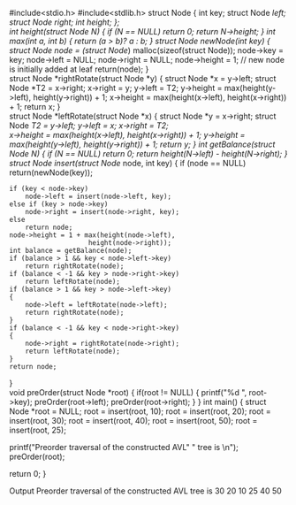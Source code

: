 #include<stdio.h> 
#include<stdlib.h> 
struct Node 
{ 
	int key; 
	struct Node *left; 
	struct Node *right; 
	int height; 
};  
int height(struct Node *N) 
{ 
	if (N == NULL) 
		return 0; 
	return N->height; 
} 
int max(int a, int b) 
{ 
	return (a > b)? a : b; 
} 
struct Node* newNode(int key) 
{ 
	struct Node* node = (struct Node*) 
						malloc(sizeof(struct Node)); 
	node->key = key; 
	node->left = NULL; 
	node->right = NULL; 
	node->height = 1; // new node is initially added at leaf 
	return(node); 
}  
struct Node *rightRotate(struct Node *y) 
{ 
	struct Node *x = y->left; 
	struct Node *T2 = x->right; 
	x->right = y; 
	y->left = T2; 
	y->height = max(height(y->left), 
					height(y->right)) + 1; 
	x->height = max(height(x->left), 
					height(x->right)) + 1; 
	return x; 
}  
struct Node *leftRotate(struct Node *x) 
{ 
	struct Node *y = x->right; 
	struct Node *T2 = y->left; 
	y->left = x; 
	x->right = T2;  
	x->height = max(height(x->left), 
					height(x->right)) + 1; 
	y->height = max(height(y->left), 
					height(y->right)) + 1; 
	return y; 
} 
int getBalance(struct Node *N) 
{ 
	if (N == NULL) 
		return 0; 
	return height(N->left) - height(N->right); 
}  
struct Node* insert(struct Node* node, int key) 
{ 
	if (node == NULL) 
		return(newNode(key)); 

	if (key < node->key) 
		node->left = insert(node->left, key); 
	else if (key > node->key) 
		node->right = insert(node->right, key); 
	else  
		return node; 
	node->height = 1 + max(height(node->left), 
						height(node->right));  
	int balance = getBalance(node); 
	if (balance > 1 && key < node->left->key) 
		return rightRotate(node); 
	if (balance < -1 && key > node->right->key) 
		return leftRotate(node); 
	if (balance > 1 && key > node->left->key) 
	{ 
		node->left = leftRotate(node->left); 
		return rightRotate(node); 
	} 
	if (balance < -1 && key < node->right->key) 
	{ 
		node->right = rightRotate(node->right); 
		return leftRotate(node); 
	} 
	return node; 
}  
void preOrder(struct Node *root) 
{ 
	if(root != NULL) 
	{ 
		printf("%d ", root->key); 
		preOrder(root->left); 
		preOrder(root->right); 
	} 
} 
int main() 
{ 
struct Node *root = NULL; 
root = insert(root, 10); 
root = insert(root, 20); 
root = insert(root, 30); 
root = insert(root, 40); 
root = insert(root, 50); 
root = insert(root, 25); 

printf("Preorder traversal of the constructed AVL"
		" tree is \n"); 
preOrder(root); 

return 0; 
}


Output
Preorder traversal of the constructed AVL tree is 
30 20 10 25 40 50 
